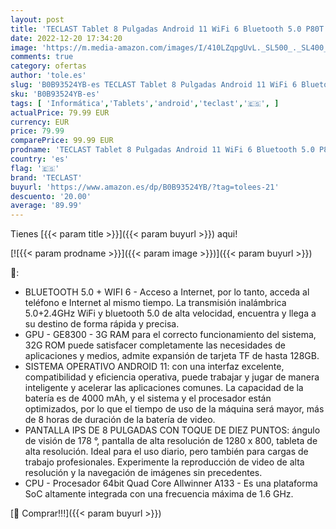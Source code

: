```yaml
---
layout: post
title: 'TECLAST Tablet 8 Pulgadas Android 11 WiFi 6 Bluetooth 5.0 P80T 3GB RAM 32GB ROM  TF 512GB  HD 1280 * 800 Quad Core 1.5GHz Cámara Doble  Azul'
date: 2022-12-20 17:34:20
image: 'https://m.media-amazon.com/images/I/410LZqpgUvL._SL500_._SL400_.jpg'
comments: true
category: ofertas
author: 'tole.es'
slug: 'B0B93524YB-es TECLAST Tablet 8 Pulgadas Android 11 WiFi 6 Bluetooth 5.0...'
sku: 'B0B93524YB-es'
tags: [ 'Informática','Tablets','android','teclast','🇪🇸', ]
actualPrice: 79.99 EUR
currency: EUR
price: 79.99
comparePrice: 99.99 EUR
prodname: 'TECLAST Tablet 8 Pulgadas Android 11 WiFi 6 Bluetooth 5.0 P80T 3GB RAM 32GB ROM  TF 512GB  HD 1280 * 800 Quad Core 1.5GHz Cámara Doble  Azul'
country: 'es'
flag: '🇪🇸'
brand: 'TECLAST'
buyurl: 'https://www.amazon.es/dp/B0B93524YB/?tag=tolees-21'
descuento: '20.00'
average: '89.99'
---
```


Tienes [{{< param title >}}]({{< param buyurl >}}) aqui!

[![{{< param prodname >}}]({{< param image >}})]({{< param buyurl >}})

🔎:

- BLUETOOTH 5.0 + WIFI 6 - Acceso a Internet, por lo tanto, acceda al teléfono e Internet al mismo tiempo. La transmisión inalámbrica 5.0+2.4GHz WiFi y bluetooth 5.0 de alta velocidad, encuentra y llega a su destino de forma rápida y precisa.
- GPU - GE8300 - 3G RAM para el correcto funcionamiento del sistema, 32G ROM puede satisfacer completamente las necesidades de aplicaciones y medios, admite expansión de tarjeta TF de hasta 128GB.
- SISTEMA OPERATIVO ANDROID 11: con una interfaz excelente, compatibilidad y eficiencia operativa, puede trabajar y jugar de manera inteligente y acelerar las aplicaciones comunes. La capacidad de la batería es de 4000 mAh, y el sistema y el procesador están optimizados, por lo que el tiempo de uso de la máquina será mayor, más de 8 horas de duración de la batería de video.
- PANTALLA IPS DE 8 PULGADAS CON TOQUE DE DIEZ PUNTOS: ángulo de visión de 178 °, pantalla de alta resolución de 1280 x 800, tableta de alta resolución. Ideal para el uso diario, pero también para cargas de trabajo profesionales. Experimente la reproducción de video de alta resolución y la navegación de imágenes sin precedentes.
- CPU - Procesador 64bit Quad Core Allwinner A133 - Es una plataforma SoC altamente integrada con una frecuencia máxima de 1.6 GHz.

[🛒 Comprar!!!]({{< param buyurl >}})
